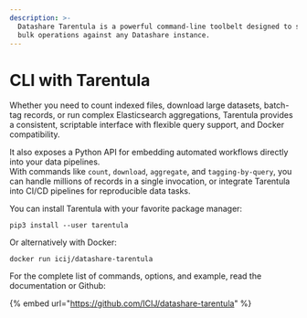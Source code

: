 ```yaml
---
description: >-
  Datashare Tarentula is a powerful command-line toolbelt designed to streamline
  bulk operations against any Datashare instance.
---
```


# CLI with Tarentula

Whether you need to count indexed files, download large datasets, batch-tag records, or run complex Elasticsearch aggregations, Tarentula provides a consistent, scriptable interface with flexible query support, and Docker compatibility.

It also exposes a Python API for embedding automated workflows directly into your data pipelines.\
With commands like `count`, `download`, `aggregate`, and `tagging-by-query`, you can handle millions of records in a single invocation, or integrate Tarentula into CI/CD pipelines for reproducible data tasks.

You can install Tarentula with your favorite package manager:

```
pip3 install --user tarentula
```

Or alternatively with Docker:

```
docker run icij/datashare-tarentula
```

For the complete list of commands, options, and example, read the documentation or Github:

{% embed url="https://github.com/ICIJ/datashare-tarentula" %}

